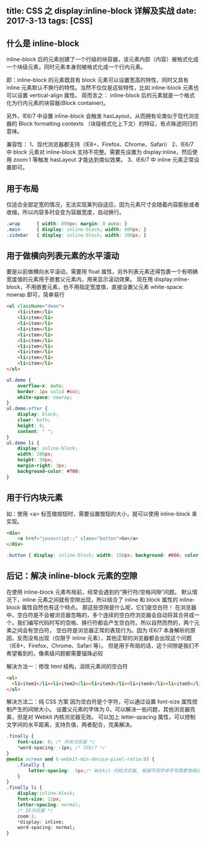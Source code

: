 title: CSS 之 display:inline-block 详解及实战
date: 2017-3-13
tags: [CSS]
---

## 什么是 inline-block

inline-block 后的元素创建了一个行级的块容器，该元素内部（内容）被格式化成一个块级元素，同时元素本身则被格式化成一个行内元素。

即：inline-block 的元素既具有 block 元素可以设置宽高的特性，同时又具有 inline 元素默认不换行的特性。当然不仅仅是这些特性，比如 inline-block 元素也可以设置 vertical-align 属性。
简而言之：
inline-block 后的元素就是一个格式化为行内元素的块容器(Block container)。

另外，IE6/7 中设置 inline-block 会触发 hasLayout，从而拥有论类似于现代浏览器的 Block formatting contexts （块级格式化上下文）的特征，有点殊途同归的意味。

兼容性：
1、现代浏览器都支持（IE8+、Firefox、Chrome、Safari）
2、IE6/7 中 block 元素对 inline-block 支持不完整。需要先设置为 display:inline，然后使用 zoom:1 等触发 hasLayout 才能达到类似效果。
3、IE6/7 中 inline 元素正常设置即可。


## 用于布局
仅适合全部定宽的情况，无法实现某列自适应，因为元素尺寸会随着内容膨胀或者收缩，所以内容多时会变为容器宽度，自动换行。

```css
.wrap      { width: 800px; margin: 0 auto; }
.main      { display: inline-block; width: 600px; }
.sidebar   { display: inline-block; width: 200px; }
```

## 用于做横向列表元素的水平滚动
要是以前做横向水平滚动，需要用 float 属性，另外列表元素还得包裹一个有明确宽度值的元素用于嵌套父元素内，用来显示滚动效果。
现在用 display:inline-block，不用嵌套元素，也不用指定宽度值，直接设置父元素 white-space: nowrap 即可，简单易行

```html
<ul className="demo">
    <li>item</li>
    <li>item</li>
    <li>item</li>
    <li>item</li>
    <li>item</li>
    <li>item</li>
    <li>item</li>
    <li>item</li>
    <li>item</li>
    <li>item</li>
</ul>
```
```css
ul.demo {
    overflow-x: auto;
    border: 1px solid #ccc;
    white-space: nowrap;
}
ul.demo:after {
    display: block;
    clear: both;
    height: 0;
    content: " ";
}
ul.demo li {
    display: inline-block;
    width: 200px;
    height: 50px;
    margin-right: 3px;
    background-color: #f00;
}
```

## 用于行内块元素
如：使用  &lt;a> 标签做按钮时，需要设置按钮的大小，就可以使用 inline-block 来实现。
```html
<div>
    <a href="javascript:;" class="button">Go</a>
</div>
```
```css
.button { display: inline-block; width: 150px; background: #666; color: #fff; text-align: center; line-height: 45px; }
```

## 后记：解决 inline-block 元素的空隙

在使用 inline-block 元素布局前，经常会遇到的“换行符/空格间隙”问题。
默认情况下，inline 元素之间就有空隙出现，所以结合了 inline 和 block 属性的 inline-block 属性自然也有这个特点。
那这些空隙是什么呢，它们是空白符！
在浏览器中，空白符是不会被浏览器忽略的，多个连续的空白符浏览器会自动将其合并成一个。我们编写代码时写的空格、换行符都会产生空白符。所以自然而然的，两个元素之间会有空白符。
空白符是浏览器正常的表现行为。因为 IE6/7 本身解析的原因，反而没有出现（仅限于 inline 元素），其他正常的浏览器都会出现这个问题（IE8+、Firefox、Chrome、Safari 等）。
但是用于布局的话，这个间隙是我们不希望看到的，像素级问题都需要锱珠必较

解决方法一：修改 html 结构，消除元素间的空白符
```html
<ul>
  <li>item1</li><li>item2</li><li>item3</li><li>item4</li><li>item5</li>  
</ul>
```

解决方法二：纯 CSS 方案
因为空白符是个字符，可以通过设置 font-size 属性控制产生的间隙大小。
设置父元素的字体为 0，可以解决一些问题，其他浏览器完美，但是对 Webkit 内核浏览器无效。
可以加上 letter-spacing 属性，可以控制文字间的水平距离，支持负值，两者配合，完美解决。

```css
.finally {
	font-size: 0; /* 所有浏览器 */
    *word-spacing: -1px; /* IE6/7 */
}
@media screen and (-webkit-min-device-pixel-ratio:0) {
    .finally {
        letter-spacing: -5px;/* Webkit 内核浏览器, 根据不同字体字号需要做相应调整 */
    }
}
.finally li {
	display:inline-block;
	font-size: 12px;
	letter-spacing: normal;
	/* IE浏览器 */
	zoom:1;
	*display: inline;
	word-spacing: normal;
}
```
